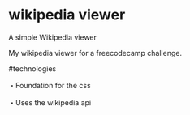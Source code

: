# wikipedia viewer
A simple Wikipedia viewer

My wikipedia viewer for a freecodecamp challenge.

#technologies

・Foundation for the css

・Uses the wikipedia api
